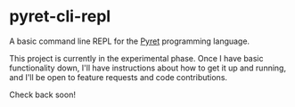 # pyret-cli-repl
A basic command line REPL for the [Pyret](https://www.pyret.org/) programming language. 

This project is currently in the experimental phase. Once I have basic functionality down, I'll have instructions about how to get it up and running, and I'll be open to feature requests and code contributions.

Check back soon!
